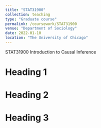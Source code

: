 ```yaml
---
title: "STAT31900"
collection: teaching
type: "Graduate course"
permalink: /coursework/STAT31900
venue: "Department of Sociology"
date: 2022-01-10
location: "The University of Chicago"
---
```


STAT31900 Introduction to Causal Inference

Heading 1
======

Heading 2
======

Heading 3
======
